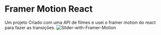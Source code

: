 # Framer Motion React

Um projeto Criado com uma API de filmes e usei o framer motion do react para fazer as transições.
![Slider-with-Framer-Motion](https://user-images.githubusercontent.com/93022107/162988218-b9f01132-364c-45d6-a3da-db0b758a4498.gif)
